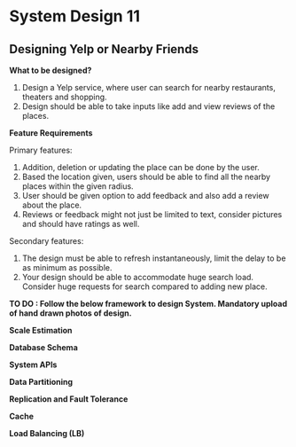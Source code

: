 # System Design 11

## Designing Yelp or Nearby Friends

**What to be designed?**

1.	Design a Yelp service, where user can search for nearby restaurants, theaters and shopping.
2.	Design should be able to take inputs like add and view reviews of the places.

**Feature Requirements**

Primary features: 

1.	Addition, deletion or updating the place can be done by the user.
2.	Based the location given, users should be able to find all the nearby places within the given radius.
3.	User should be given option to add feedback and also add a review about the place.
4.	Reviews or feedback might not just be limited to text, consider pictures and should have ratings as well.

Secondary features:

1.	The design must be able to refresh instantaneously, limit the delay to be as minimum as possible.
2.	Your design should be able to accommodate huge search load. Consider huge requests for search compared to adding new place. 

**TO DO : Follow the below framework to design System. Mandatory upload of hand drawn photos of design.**

**Scale Estimation**

**Database Schema**

**System APIs**

**Data Partitioning**

**Replication and Fault Tolerance**

**Cache**

**Load Balancing (LB)**
